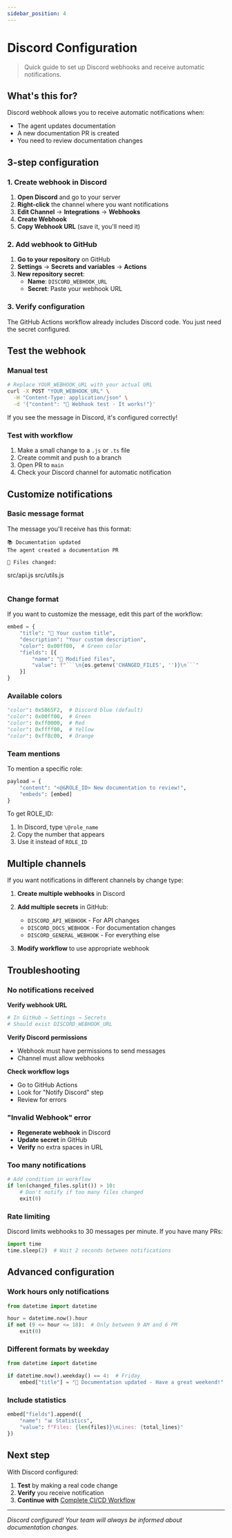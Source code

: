 ```yaml
---
sidebar_position: 4
---
```


# Discord Configuration

> Quick guide to set up Discord webhooks and receive automatic notifications.

## What's this for?

Discord webhook allows you to receive automatic notifications when:
- The agent updates documentation
- A new documentation PR is created
- You need to review documentation changes

## 3-step configuration

### 1. Create webhook in Discord

1. **Open Discord** and go to your server
2. **Right-click** the channel where you want notifications
3. **Edit Channel** → **Integrations** → **Webhooks**
4. **Create Webhook**
5. **Copy Webhook URL** (save it, you'll need it)

### 2. Add webhook to GitHub

1. **Go to your repository** on GitHub
2. **Settings** → **Secrets and variables** → **Actions**
3. **New repository secret**:
   - **Name**: `DISCORD_WEBHOOK_URL`
   - **Secret**: Paste your webhook URL

### 3. Verify configuration

The GitHub Actions workflow already includes Discord code. You just need the secret configured.

## Test the webhook

### Manual test

```bash
# Replace YOUR_WEBHOOK_URL with your actual URL
curl -X POST "YOUR_WEBHOOK_URL" \
  -H "Content-Type: application/json" \
  -d '{"content": "🧪 Webhook test - It works!"}'
```

If you see the message in Discord, it's configured correctly!

### Test with workflow

1. Make a small change to a `.js` or `.ts` file
2. Create commit and push to a branch
3. Open PR to `main`
4. Check your Discord channel for automatic notification

## Customize notifications

### Basic message format

The message you'll receive has this format:

```
📚 Documentation updated
The agent created a documentation PR

📄 Files changed:
```
src/api.js
src/utils.js
```
```

### Change format

If you want to customize the message, edit this part of the workflow:

```python title="In .github/workflows/docusaurus-auto-docs.yml"
embed = {
    "title": "🤖 Your custom title",
    "description": "Your custom description",
    "color": 0x00ff00,  # Green color
    "fields": [{
        "name": "📂 Modified files",
        "value": f"```\n{os.getenv('CHANGED_FILES', '')}\n```"
    }]
}
```

### Available colors

```python
"color": 0x5865F2,  # Discord blue (default)
"color": 0x00ff00,  # Green
"color": 0xff0000,  # Red
"color": 0xffff00,  # Yellow
"color": 0xff8c00,  # Orange
```

### Team mentions

To mention a specific role:

```python
payload = {
    "content": "<@&ROLE_ID> New documentation to review!",
    "embeds": [embed]
}
```

To get ROLE_ID:
1. In Discord, type `\@role_name`
2. Copy the number that appears
3. Use it instead of `ROLE_ID`

## Multiple channels

If you want notifications in different channels by change type:

1. **Create multiple webhooks** in Discord
2. **Add multiple secrets** in GitHub:
   - `DISCORD_API_WEBHOOK` - For API changes
   - `DISCORD_DOCS_WEBHOOK` - For documentation changes
   - `DISCORD_GENERAL_WEBHOOK` - For everything else

3. **Modify workflow** to use appropriate webhook

## Troubleshooting

### No notifications received

**Verify webhook URL**
```bash
# In GitHub → Settings → Secrets
# Should exist DISCORD_WEBHOOK_URL
```

**Verify Discord permissions**
- Webhook must have permissions to send messages
- Channel must allow webhooks

**Check workflow logs**
- Go to GitHub Actions
- Look for "Notify Discord" step
- Review for errors

### "Invalid Webhook" error

- **Regenerate webhook** in Discord
- **Update secret** in GitHub
- **Verify** no extra spaces in URL

### Too many notifications

```python
# Add condition in workflow
if len(changed_files.split()) > 10:
    # Don't notify if too many files changed
    exit(0)
```

### Rate limiting

Discord limits webhooks to 30 messages per minute. If you have many PRs:

```python
import time
time.sleep(2)  # Wait 2 seconds between notifications
```

## Advanced configuration

### Work hours only notifications

```python
from datetime import datetime

hour = datetime.now().hour
if not (9 <= hour <= 18):  # Only between 9 AM and 6 PM
    exit(0)
```

### Different formats by weekday

```python
from datetime import datetime

if datetime.now().weekday() == 4:  # Friday
    embed["title"] = "🎉 Documentation updated - Have a great weekend!"
```

### Include statistics

```python
embed["fields"].append({
    "name": "📊 Statistics",
    "value": f"Files: {len(files)}\nLines: {total_lines}"
})
```

## Next step

With Discord configured:

1. **Test** by making a real code change
2. **Verify** you receive notification
3. **Continue with** [Complete CI/CD Workflow](/docs/workflows/cicd-workflow)

---

*Discord configured! Your team will always be informed about documentation changes.*